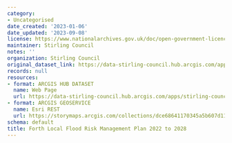 ```yaml
---
category:
- Uncategorised
date_created: '2023-01-06'
date_updated: '2023-09-08'
license: https://www.nationalarchives.gov.uk/doc/open-government-licence/version/3/
maintainer: Stirling Council
notes: ''
organization: Stirling Council
original_dataset_link: https://data-stirling-council.hub.arcgis.com/apps/stirling-council::forth-local-flood-risk-management-plan-2022-to-2028
records: null
resources:
- format: ARCGIS HUB DATASET
  name: Web Page
  url: https://data-stirling-council.hub.arcgis.com/apps/stirling-council::forth-local-flood-risk-management-plan-2022-to-2028
- format: ARCGIS GEOSERVICE
  name: Esri REST
  url: https://storymaps.arcgis.com/collections/dce68641170345a5b607d1181da1123e
schema: default
title: Forth Local Flood Risk Management Plan 2022 to 2028
---
```

